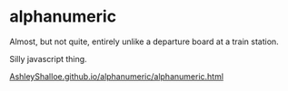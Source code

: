 # alphanumeric

Almost, but not quite, entirely unlike a departure board at a train station.

Silly javascript thing.

[AshleyShalloe.github.io/alphanumeric/alphanumeric.html](https://AshleyShalloe.github.io/alphanumeric/alphanumeric.html)
